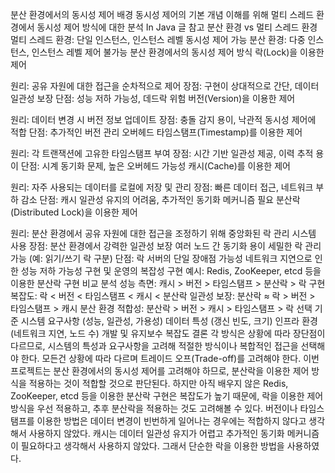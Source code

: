 분산 환경에서의 동시성 제어
배경
동시성 제어의 기본 개념 이해를 위해 멀티 스레드 환경에서 동시성 제어 방식에 대한 분석 In Java 글 참고
분산 환경 vs 멀티 스레드 환경
멀티 스레드 환경: 단일 인스턴스, 인스턴스 레벨 동시성 제어 가능
분산 환경: 다중 인스턴스, 인스턴스 레벨 제어 불가능
분산 환경에서의 동시성 제어 방식
락(Lock)을 이용한 제어

원리: 공유 자원에 대한 접근을 순차적으로 제어
장점: 구현이 상대적으로 간단, 데이터 일관성 보장
단점: 성능 저하 가능성, 데드락 위험
버전(Version)을 이용한 제어

원리: 데이터 변경 시 버전 정보 업데이트
장점: 충돌 감지 용이, 낙관적 동시성 제어에 적합
단점: 추가적인 버전 관리 오버헤드
타임스탬프(Timestamp)를 이용한 제어

원리: 각 트랜잭션에 고유한 타임스탬프 부여
장점: 시간 기반 일관성 제공, 이력 추적 용이
단점: 시계 동기화 문제, 높은 오버헤드 가능성
캐시(Cache)를 이용한 제어

원리: 자주 사용되는 데이터를 로컬에 저장 및 관리
장점: 빠른 데이터 접근, 네트워크 부하 감소
단점: 캐시 일관성 유지의 어려움, 추가적인 동기화 메커니즘 필요
분산락(Distributed Lock)을 이용한 제어

원리: 분산 환경에서 공유 자원에 대한 접근을 조정하기 위해 중앙화된 락 관리 시스템 사용
장점:
분산 환경에서 강력한 일관성 보장
여러 노드 간 동기화 용이
세밀한 락 관리 가능 (예: 읽기/쓰기 락 구분)
단점:
락 서버의 단일 장애점 가능성
네트워크 지연으로 인한 성능 저하 가능성
구현 및 운영의 복잡성
구현 예시: Redis, ZooKeeper, etcd 등을 이용한 분산락 구현
비교 분석
성능 측면:
캐시 > 버전 > 타임스탬프 > 분산락 > 락
구현 복잡도:
락 < 버전 < 타임스탬프 < 캐시 < 분산락
일관성 보장:
분산락 ≈ 락 > 버전 > 타임스탬프 > 캐시
분산 환경 적합성:
분산락 > 버전 > 캐시 > 타임스탬프 > 락
선택 기준
시스템 요구사항 (성능, 일관성, 가용성)
데이터 특성 (갱신 빈도, 크기)
인프라 환경 (네트워크 지연, 노드 수)
개발 및 유지보수 복잡도
결론
각 방식은 상황에 따라 장단점이 다르므로, 시스템의 특성과 요구사항을 고려해 적절한 방식이나 복합적인 접근을 선택해야 한다.
모든건 상황에 따라 다르며 트레이드 오프(Trade-off)를 고려해야 한다.
이번 프로젝트는 분산 환경에서의 동시성 제어를 고려해야 하므로, 분산락을 이용한 제어 방식을 적용하는 것이 적합할 것으로 판단된다.
하지만 아직 배우지 않은 Redis, ZooKeeper, etcd 등을 이용한 분산락 구현은 복잡도가 높기 때문에, 락을 이용한 제어 방식을 우선 적용하고, 추후 분산락을 적용하는 것도 고려해볼 수 있다.
버전이나 타임스탬프를 이용한 방법은 데이터 변경이 빈번하게 일어나는 경우에는 적합하지 않다고 생각해서 사용하지 않았다. 캐시는 데이터 일관성 유지가 어렵고 추가적인 동기화 메커니즘이 필요하다고 생각해서 사용하지 않았다. 그래서 단순한 락을 이용한 방법을 사용하였다.
